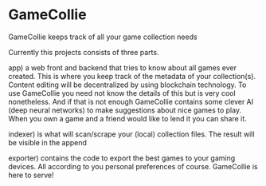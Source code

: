# GameCollie
GameCollie keeps track of all your game collection needs

Currently this projects consists of three parts.

app) a web front and backend that tries to know about all games ever created.
		 This is where you keep track of the metadata of your collection(s).
		 Content editing will be decentralized by using blockchain technology.
		 To use GameCollie you need not know the details of this but is very cool nonetheless. And if that is not enough GameCollie contains some clever
		 AI (deep neural networks) to make suggestions about nice games to play.
		 When you own a game and a friend would like to lend it you can share it.

indexer) is what will scan/scrape your (local) collection files.
		The result will be visible in the append

exporter) contains the code to export the best games to your gaming devices.
		All according to you personal preferences of course. GameCollie is here to serve!
